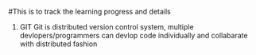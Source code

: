 #This is to track the learning progress and details

1. GIT
   Git is distributed version control system, multiple devlopers/programmers can devlop code individually and collabarate with distributed fashion

   
